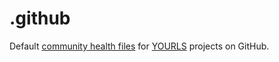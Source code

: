 # .github

Default [community health files](https://help.github.com/en/articles/creating-a-default-community-health-file-for-your-organization) for [YOURLS](https://yourls.org/) projects on GitHub.
